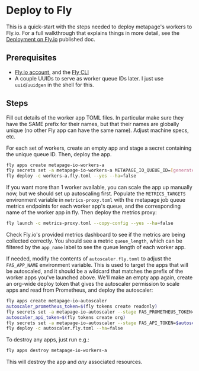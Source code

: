 # Deploy to Fly

This is a quick-start with the steps needed to deploy metapage's workers to Fly.io. For a full walkthrough that explains things in more detail, see the [Deployment on Fly.io](https://www.notion.so/metapages/fly-io-d9ea8c75141c42aeba5c93f3f7143b48) published doc.

## Prerequisites
- [Fly.io account](https://fly.io/), and the [Fly CLI](https://fly.io/docs/getting-started/installing-flyctl/)
- A couple UUIDs to serve as worker queue IDs later. I just use `uuid`/`uuidgen` in the shell for this.

## Steps

Fill out details of the worker app TOML files. In particular make sure they have the SAME prefix for their names, but that their names are globally unique (no other Fly app can have the same name). Adjust machine specs, etc.

For each set of workers, create an empty app and stage a secret containing the unique queue ID. Then, deploy the app.
```sh
fly apps create metapage-io-workers-a
fly secrets set -a metapage-io-workers-a METAPAGE_IO_QUEUE_ID=[generatedID]
fly deploy -c workers-a.fly.toml --yes --ha=false
```

If you want more than 1 worker available, you can scale the app up manually now, but we should set up autoscaling first. Populate the `METRICS_TARGETS` environment variable in `metrics-proxy.toml` with the metapage job queue metrics endpoints for each worker app's queue, and the corresponding name of the worker app in fly. Then deploy the metrics proxy:
```sh
fly launch -c metrics-proxy.toml --copy-config --yes --ha=false
```

Check Fly.io's provided metrics dashboard to see if the metrics are being collected correctly. You should see a metric `queue_length`, which can be filtered by the `app_name` label to see the queue length of each worker app.

If needed, modify the contents of `autoscaler.fly.toml` to adjust the `FAS_APP_NAME` environment variable. This is used to target the apps that will be autoscaled, and it should be a wildcard that matches the prefix of the worker apps you've launched above. We'll make an empty app again, create an org-wide deploy token that gives the autoscaler permission to scale apps and read from Prometheus, and deploy the autoscaler:
```sh
fly apps create metapage-io-autoscaler
autoscaler_prometheus_token=$(fly tokens create readonly)
fly secrets set -a metapage-io-autoscaler --stage FAS_PROMETHEUS_TOKEN=$autoscaler_prometheus_token
autoscaler_api_token=$(fly tokens create org)
fly secrets set -a metapage-io-autoscaler --stage FAS_API_TOKEN=$autoscaler_api_token
fly deploy -c autoscaler.fly.toml --ha=false
```

To destroy any apps, just run e.g.:
```sh
fly apps destroy metapage-io-workers-a
```

This will destroy the app and *any* associated resources.
